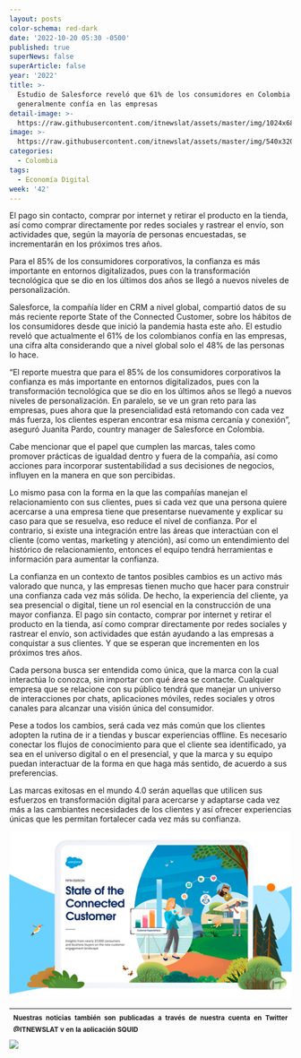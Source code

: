 ```yaml
---
layout: posts
color-schema: red-dark
date: '2022-10-20 05:30 -0500'
published: true
superNews: false
superArticle: false
year: '2022'
title: >-
  Estudio de Salesforce reveló que 61% de los consumidores en Colombia
  generalmente confía en las empresas
detail-image: >-
  https://raw.githubusercontent.com/itnewslat/assets/master/img/1024x680/Salesforce-g.jpg
image: >-
  https://raw.githubusercontent.com/itnewslat/assets/master/img/540x320/Salesforce-p.jpg
categories:
  - Colombia
tags:
  - Economía Digital
week: '42'
---
```

El pago sin contacto, comprar por internet y retirar el producto en la tienda, así como comprar directamente por redes sociales y rastrear el envío, son actividades que, según la mayoría de personas
 encuestadas, se incrementarán en los próximos tres años.

Para el 85% de los consumidores corporativos, la confianza es más importante en entornos digitalizados, pues con la transformación tecnológica que se dio en los últimos dos años se llegó a nuevos
 niveles de personalización. 
 
Salesforce, la compañía líder en CRM a nivel global, compartió datos de su más reciente reporte State of the Connected Customer, sobre los hábitos de los consumidores desde que inició la pandemia hasta este año. El estudio reveló que actualmente el 61% de los colombianos confía en las empresas, una cifra alta considerando que a nivel global solo el 48% de las personas lo hace.
 
“El reporte muestra que para el 85% de los consumidores corporativos la confianza es más importante en entornos digitalizados, pues con la transformación tecnológica que se dio en los últimos años se llegó a nuevos niveles de personalización. En paralelo, se ve un gran reto para las empresas, pues ahora que la presencialidad está retomando con cada vez más fuerza, los clientes esperan encontrar esa misma cercanía y conexión”, aseguró  Juanita Pardo, country manager de Salesforce en Colombia.
 
Cabe mencionar que el papel que cumplen las marcas, tales como promover prácticas de igualdad dentro y fuera de la compañía, así como acciones para incorporar sustentabilidad a sus decisiones de negocios, influyen en la manera en que son percibidas.
 
Lo mismo pasa con la forma en la que las compañías manejan el relacionamiento con sus clientes, pues si cada vez que una persona quiere acercarse a una empresa tiene que presentarse nuevamente y explicar su caso para que se resuelva, eso reduce el nivel de confianza. Por el contrario, si existe una integración entre las áreas que interactúan con el cliente (como ventas, marketing y atención), así como un entendimiento del histórico de relacionamiento, entonces el equipo tendrá herramientas e información para aumentar la confianza.
 
La confianza en un contexto de tantos posibles cambios es un activo más valorado que nunca, y las empresas tienen mucho que hacer para construir una confianza cada vez más sólida. De hecho, la experiencia del cliente, ya sea presencial o digital, tiene un rol esencial en la construcción de una mayor confianza. El pago sin contacto, comprar por internet y retirar el producto en la tienda, así como comprar directamente por redes sociales y rastrear el envío, son actividades que están ayudando a las empresas a conquistar a sus clientes. Y que se esperan que incrementen en los próximos tres años. 
 
Cada persona busca ser entendida como única, que la marca con la cual interactúa lo conozca, sin importar con qué área se contacte. Cualquier empresa que se relacione con su público tendrá que manejar un universo de interacciones por chats, aplicaciones móviles, redes sociales y otros canales para alcanzar una visión única del consumidor.
 
Pese a todos los cambios, será cada vez más común que los clientes adopten la rutina de ir a tiendas y buscar experiencias offline. Es necesario conectar los flujos de conocimiento para que el cliente sea identificado, ya sea en el universo digital o en el presencial, y que la marca y su equipo puedan interactuar de la forma en que haga más sentido, de acuerdo a sus preferencias.
 
Las marcas exitosas en el mundo 4.0 serán aquellas que utilicen sus esfuerzos en transformación digital para acercarse y adaptarse cada vez más a las cambiantes necesidades de los clientes y así ofrecer experiencias únicas que les permitan fortalecer cada vez más su confianza.
 
![](https://raw.githubusercontent.com/itnewslat/assets/master/img/540x320/Salesforce-p.jpg)

<table style="height: 42px;" width="569">
<tbody>
<tr>
<td style="text-align: justify;"><sub><strong>Nuestras noticias también son publicadas a través de nuestra cuenta en Twitter <a href="https://twitter.com/itnewslat?lang=es">@ITNEWSLAT</a> y en la aplicación <a href="https://squidapp.co/en/">SQUID</a></strong></sub></td>
</tr>
</tbody>
</table>

<img src="https://tracker.metricool.com/c3po.jpg?hash=56f88a41e39ab42c063cc51676587a04"/>
